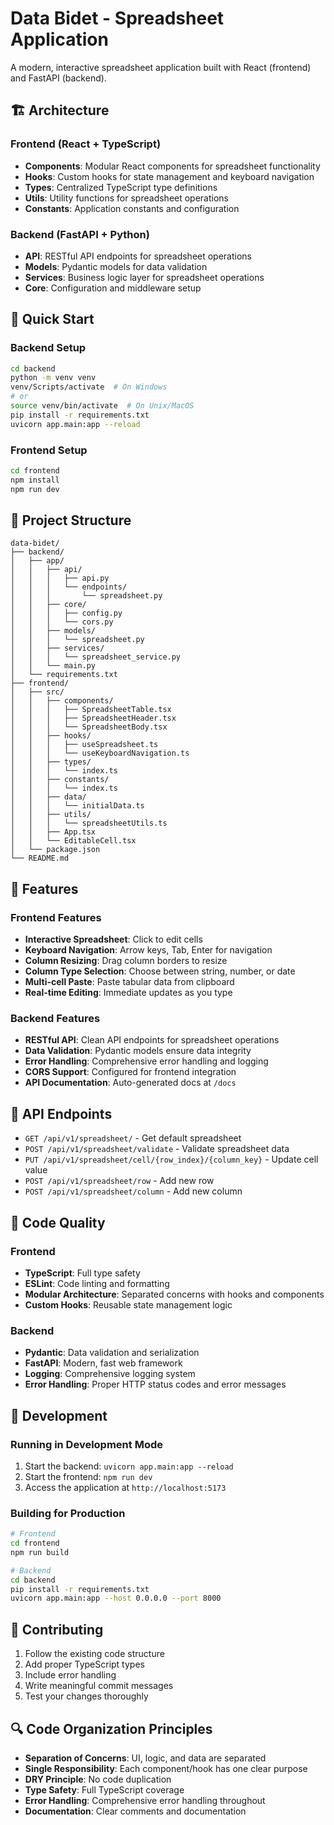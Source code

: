 # Data Bidet - Spreadsheet Application

A modern, interactive spreadsheet application built with React (frontend) and FastAPI (backend).

## 🏗️ Architecture

### Frontend (React + TypeScript)
- **Components**: Modular React components for spreadsheet functionality
- **Hooks**: Custom hooks for state management and keyboard navigation
- **Types**: Centralized TypeScript type definitions
- **Utils**: Utility functions for spreadsheet operations
- **Constants**: Application constants and configuration

### Backend (FastAPI + Python)
- **API**: RESTful API endpoints for spreadsheet operations
- **Models**: Pydantic models for data validation
- **Services**: Business logic layer for spreadsheet operations
- **Core**: Configuration and middleware setup

## 🚀 Quick Start

### Backend Setup
```bash
cd backend
python -m venv venv
venv/Scripts/activate  # On Windows
# or
source venv/bin/activate  # On Unix/MacOS
pip install -r requirements.txt
uvicorn app.main:app --reload
```

### Frontend Setup
```bash
cd frontend
npm install
npm run dev
```

## 📁 Project Structure

```
data-bidet/
├── backend/
│   ├── app/
│   │   ├── api/
│   │   │   ├── api.py
│   │   │   └── endpoints/
│   │   │       └── spreadsheet.py
│   │   ├── core/
│   │   │   ├── config.py
│   │   │   └── cors.py
│   │   ├── models/
│   │   │   └── spreadsheet.py
│   │   ├── services/
│   │   │   └── spreadsheet_service.py
│   │   └── main.py
│   └── requirements.txt
├── frontend/
│   ├── src/
│   │   ├── components/
│   │   │   ├── SpreadsheetTable.tsx
│   │   │   ├── SpreadsheetHeader.tsx
│   │   │   └── SpreadsheetBody.tsx
│   │   ├── hooks/
│   │   │   ├── useSpreadsheet.ts
│   │   │   └── useKeyboardNavigation.ts
│   │   ├── types/
│   │   │   └── index.ts
│   │   ├── constants/
│   │   │   └── index.ts
│   │   ├── data/
│   │   │   └── initialData.ts
│   │   ├── utils/
│   │   │   └── spreadsheetUtils.ts
│   │   ├── App.tsx
│   │   └── EditableCell.tsx
│   └── package.json
└── README.md
```

## 🎯 Features

### Frontend Features
- **Interactive Spreadsheet**: Click to edit cells
- **Keyboard Navigation**: Arrow keys, Tab, Enter for navigation
- **Column Resizing**: Drag column borders to resize
- **Column Type Selection**: Choose between string, number, or date
- **Multi-cell Paste**: Paste tabular data from clipboard
- **Real-time Editing**: Immediate updates as you type

### Backend Features
- **RESTful API**: Clean API endpoints for spreadsheet operations
- **Data Validation**: Pydantic models ensure data integrity
- **Error Handling**: Comprehensive error handling and logging
- **CORS Support**: Configured for frontend integration
- **API Documentation**: Auto-generated docs at `/docs`

## 🔧 API Endpoints

- `GET /api/v1/spreadsheet/` - Get default spreadsheet
- `POST /api/v1/spreadsheet/validate` - Validate spreadsheet data
- `PUT /api/v1/spreadsheet/cell/{row_index}/{column_key}` - Update cell value
- `POST /api/v1/spreadsheet/row` - Add new row
- `POST /api/v1/spreadsheet/column` - Add new column

## 🎨 Code Quality

### Frontend
- **TypeScript**: Full type safety
- **ESLint**: Code linting and formatting
- **Modular Architecture**: Separated concerns with hooks and components
- **Custom Hooks**: Reusable state management logic

### Backend
- **Pydantic**: Data validation and serialization
- **FastAPI**: Modern, fast web framework
- **Logging**: Comprehensive logging system
- **Error Handling**: Proper HTTP status codes and error messages

## 🚀 Development

### Running in Development Mode
1. Start the backend: `uvicorn app.main:app --reload`
2. Start the frontend: `npm run dev`
3. Access the application at `http://localhost:5173`

### Building for Production
```bash
# Frontend
cd frontend
npm run build

# Backend
cd backend
pip install -r requirements.txt
uvicorn app.main:app --host 0.0.0.0 --port 8000
```

## 📝 Contributing

1. Follow the existing code structure
2. Add proper TypeScript types
3. Include error handling
4. Write meaningful commit messages
5. Test your changes thoroughly

## 🔍 Code Organization Principles

- **Separation of Concerns**: UI, logic, and data are separated
- **Single Responsibility**: Each component/hook has one clear purpose
- **DRY Principle**: No code duplication
- **Type Safety**: Full TypeScript coverage
- **Error Handling**: Comprehensive error handling throughout
- **Documentation**: Clear comments and documentation